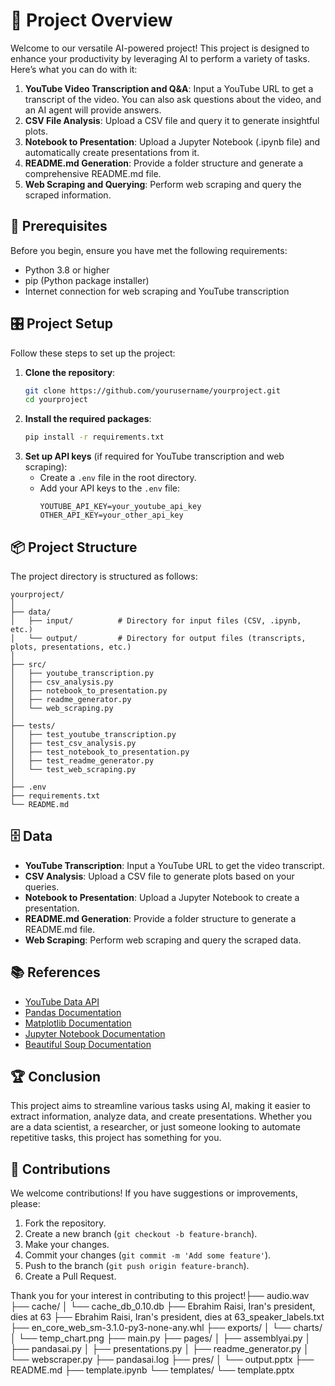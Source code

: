 # 🧭 Project Overview 
Welcome to our versatile AI-powered project! This project is designed to enhance your productivity by leveraging AI to perform a variety of tasks. Here’s what you can do with it:
1. **YouTube Video Transcription and Q&A**: Input a YouTube URL to get a transcript of the video. You can also ask questions about the video, and an AI agent will provide answers.
2. **CSV File Analysis**: Upload a CSV file and query it to generate insightful plots.
3. **Notebook to Presentation**: Upload a Jupyter Notebook (.ipynb file) and automatically create presentations from it.
4. **README.md Generation**: Provide a folder structure and generate a comprehensive README.md file.
5. **Web Scraping and Querying**: Perform web scraping and query the scraped information.

## 🚧 Prerequisites
Before you begin, ensure you have met the following requirements:
- Python 3.8 or higher
- pip (Python package installer)
- Internet connection for web scraping and YouTube transcription

## 🎛 Project Setup
Follow these steps to set up the project:
1. **Clone the repository**:
    ```bash
    git clone https://github.com/yourusername/yourproject.git
    cd yourproject
    ```
2. **Install the required packages**:
    ```bash
    pip install -r requirements.txt
    ```
3. **Set up API keys** (if required for YouTube transcription and web scraping):
    - Create a `.env` file in the root directory.
    - Add your API keys to the `.env` file:
      ```
      YOUTUBE_API_KEY=your_youtube_api_key
      OTHER_API_KEY=your_other_api_key
      ```

## 📦 Project Structure
The project directory is structured as follows:
```
yourproject/
│
├── data/
│   ├── input/          # Directory for input files (CSV, .ipynb, etc.)
│   └── output/         # Directory for output files (transcripts, plots, presentations, etc.)
│
├── src/
│   ├── youtube_transcription.py
│   ├── csv_analysis.py
│   ├── notebook_to_presentation.py
│   ├── readme_generator.py
│   └── web_scraping.py
│
├── tests/
│   ├── test_youtube_transcription.py
│   ├── test_csv_analysis.py
│   ├── test_notebook_to_presentation.py
│   ├── test_readme_generator.py
│   └── test_web_scraping.py
│
├── .env
├── requirements.txt
└── README.md
```

## 🗄️ Data
- **YouTube Transcription**: Input a YouTube URL to get the video transcript.
- **CSV Analysis**: Upload a CSV file to generate plots based on your queries.
- **Notebook to Presentation**: Upload a Jupyter Notebook to create a presentation.
- **README.md Generation**: Provide a folder structure to generate a README.md file.
- **Web Scraping**: Perform web scraping and query the scraped data.

## 📚 References
- [YouTube Data API](https://developers.google.com/youtube/v3)
- [Pandas Documentation](https://pandas.pydata.org/pandas-docs/stable/)
- [Matplotlib Documentation](https://matplotlib.org/stable/contents.html)
- [Jupyter Notebook Documentation](https://jupyter-notebook.readthedocs.io/en/stable/)
- [Beautiful Soup Documentation](https://www.crummy.com/software/BeautifulSoup/bs4/doc/)

## 🏆 Conclusion
This project aims to streamline various tasks using AI, making it easier to extract information, analyze data, and create presentations. Whether you are a data scientist, a researcher, or just someone looking to automate repetitive tasks, this project has something for you.

## 🤝 Contributions
We welcome contributions! If you have suggestions or improvements, please:
1. Fork the repository.
2. Create a new branch (`git checkout -b feature-branch`).
3. Make your changes.
4. Commit your changes (`git commit -m 'Add some feature'`).
5. Push to the branch (`git push origin feature-branch`).
6. Create a Pull Request.

Thank you for your interest in contributing to this project!├── audio.wav
├── cache/
│   └── cache_db_0.10.db
├── Ebrahim Raisi, Iran's president, dies at 63
├── Ebrahim Raisi, Iran's president, dies at 63_speaker_labels.txt
├── en_core_web_sm-3.1.0-py3-none-any.whl
├── exports/
│   └── charts/
│       └── temp_chart.png
├── main.py
├── pages/
│   ├── assemblyai.py
│   ├── pandasai.py
│   ├── presentations.py
│   ├── readme_generator.py
│   └── webscraper.py
├── pandasai.log
├── pres/
│   └── output.pptx
├── README.md
├── template.ipynb
└── templates/
    └── template.pptx